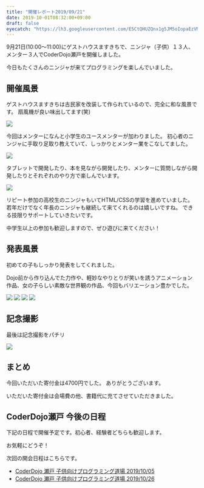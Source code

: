 ```yaml
---
title: "開催レポート2019/09/21"
date: 2019-10-01T08:32:00+09:00
draft: false
eyecatch: "https://lh3.googleusercontent.com/E5CtQHUZQnx1g5JM5oIopaEzVMvuiLv7AwfdoRTsX4TtL87zr50h1IUFiJ3zsSZtBH55YAWCrCt1peHY4IR4JqQhKGRf6i3WdZDfly7heUS16cqQAMxFU4RF5ZkM-Q3GSNhrvU5fLy2ARRVt2RMq4YQrw14qAHL4RPuMpwqtubp6lJkXqAE-0lKPz1r44yJaRALyNU1afLu2w0FjeWtdHTvnrLK34zWdIhnTrvXxDKP6PcD480k2N5g5ltxDQmL2ZK2H90tUWa9qtBUOoSpnUYqDunvRH-HcurReJiLKNxHatam7wcGgPa1pkMvNV4AlDlNuKdRw2B5e8G1_TjXen38FqWxZPqy3hqZbKF630aKtWkKOJeY4fCWDKmS6Xb0ohG5DQaV1IxgglLjesQn28mACVA03Dzn_iHckerVqzCGlxZOmgpdksLMCEtURtgB3yDg1YJ9z2XN5Mki5HFEej-uNdk5vf946zYBTQ-VSDn-cZZTfj8BgmAz0LkkCaYYAZ_ETpx01V7iLsfWZBFwQU_NEChbI7lrxgpwl58nf97RbGQpVakCDwcIDKc0B-kYC2wnd9sZ2xaAcI5tbuwUJGEtgUgA5C4NlilhjBemScnuHYTzSYNqdkAp9RTTYjtLJhId3pXBhcSTDe2GHEVzw2GgX7vbBV3ZjG222ClqZ0ITT2V53jO-NAGEbYKYKAm-dkA-RHfyg6xEvXdne4l21-4vE0d9KXGSJjODlDl9vnCc=s600-no"
---
```


9月21日(10:00〜11:00)にゲストハウスますきちで、ニンジャ（子供）１３人、メンター３人でCoderDojo瀬戸を開催しました。

今日もたくさんのニンジャが来てプログラミングを楽しんでいました。

## 開催風景

ゲストハウスますきちは古民家を改装して作られているので、完全に和な風景です。
扇風機が良い味出してます(笑)

![](https://lh3.googleusercontent.com/CQmlyWHA6NGGyZqt2qDWTtTDTM9Ms42DoVBLIDDMNegsnGZ1di3ZUytW5m63R14od_dZfpHlcCcNOExYbkMsdio16ViUxCjSO3uHYX-Q_9AbbCQzLCx56wiZONmL3JjENlYzGVIG1_u6jzqPvtqk323ZhwH6qZFc0m0caiTAe45IOQRKNhFaXVHu_jYhtGV5CeMZx5kmSxYhplJ0i06j2RJ2gMRWesQqalbiYP5cykCM3vJ7JEIa9MlVbrGWNkId9A3rTX0bpQUz3e2DgafOGWrAA6JpsoAXaOpmcqG71jDd6dd36-W_5qac91AMRp_1kUdQRLB9uJ-BHrtede_rIomKQbIqJM-LKmYska9OvyNsEU7F41FIci7S1HSyFsPu6y6XfMRaKO5U_GFaWSIdbMaGsVCPEusDh9cVGvQ5i5wfZjdPWFIPKG7dNpP8tbfhl6Lbdonm-njGe13vvhu9aptlqnMTjU5oxyGzdbz_vFYbvsyJp6p5lC3sv59AZAEpU6p98dfOatBGHK4xNXc4mdQkEdD0u2he0tNCaqw4doBHGPBq2PoCIxW9lfa1kG5vsu1B1OSthQfWSHDJgZ1Ordtdws5gEiRdnfiH-C6FYK9SbTnfgaEoVsU5JdI0fMzg9xTVbzF4J_7yseC85TnKzcxW62HtG5X_oFm0KvtrkOlLCP33rJUB5_3g7Qq54na3v3RW-UP4ZblrJnNDHPhonR0esEOshGCpCulMPS0PKzg-e21L=s400-no)

今回はメンターになんと小学生のユースメンターが加わりました。
初心者のニンジャに手取り足取り教えていて、しっかりとメンター業をこなしてました。

![](https://lh3.googleusercontent.com/K2TUNvGAkYE_PJXuvt0oaEcYH4edO35EsazTFb_nmDrpngHFvEwXRl4vIV3CaGuU6vGKNIct4my26DBHam5LuX4eGb4uZt37e09kDbTqmqXbLHlKryPNl4Fd_vkoxqWkHG_PfzKVq1fiCOfEyR0hqplGL3N8KAzlJRF24JE4tfpmeF5wT-uc9WmTswx4PPRQrRhNq2EJ6v_N6rERfq-vHvqBxVb9DOCuvFuZTGd6n-QSfkeuyHIoIdvpAjLJTZH1YmmRSfhJ4ZuUoVB0-VBnZ-l1hfiYZu5tSm60gyiizdCWNNwzeK3BzgBAeGBgA0MfDwI02Mi2a98jDFZEzWSLasbrDWEbOPyF67UlBozVpiwHtNB3_K-OM6p9Zp5gREOnyPFuyjzWO1eIzcRynYFmpP7eDHKukf_o28kaVV6p4zTT0XIMU0chYaNJVGIgAgiMx6ek_poEJ7gwx0H3fPNiqVRjxdLT8RzCvZYkoA7jtqbj5XPvVK2sWAfA6ng5ybNwI41doQxLnyG2YHEjRD1qnETIqe8lgAHEiUkMxw9uMpf0y35uM9Ju8GPGv8DChpuA3G-s9Dn5-5kZMBmoKwkxpznzJVF01NYLWMAY2Z7TeB-rrJD431orcRXzHHHGeh3qqXnIPANgHTUptmKvw7O-NY6l4eeJ2jEYWB053J0IO46Y7HW2B4PhNraVKlTpyJ8LDY9nz_BIGa9DfhAVCgNv4kLbiSFC62TdOLP89r7okP8=w600-no)

タブレットで開発したり、本を見ながら開発したり、メンターに質問しながら開発したりとそれぞれのやり方で楽しんでいます。

![](https://lh3.googleusercontent.com/3Oa0__odHJLDY0ttBoCmBGEMhU75vstunH7a-oLYzinDvYfq5tkVZarKw3HmhP0UD6ReRulHCL0jDEu5IvxQCYjyYH5M58MZd0FN4gRfzSqOsgcUoKW2f75N-uA1UYEn6FPJ3Qdmuy6mtRBkAcRHs8gZfZGppnThvV90r09-vxY3ALXp-dYe-_ZfDmvmj9vHEMPHAT21VP6_PVNeiIG2_eEfKdIHA3QGl54BN4hrsBN34_a8DIx8mghTKmDdlt4uzN55RuWuuB51-1UtlAOBP_nZ_t4U7MO7Qpi-flIzo_MFiT6nxgjfaAF7TTHZgAIOnt8qFQ-HraE61IIXtzOdjgEnHZeakHzN3TlX0CbWwAtj7sqttbgxQbXU2tTEhYsfSCgxnBD50A06QHeiWOKCAE09aBqFXFH_897X4H7o5GHi0g-hOcVes17fi55ZCa3KpZRFCfNeSXc9LvNgdBf2O05H77x5bgZi2l7jjYB-KYaNnleWigTW7idr0FZUPq9rHyz8zAiV6NjMWU-4GKZUmo0LtQ87EZPMpHbbSRvGNHdLb0XgODREFuQY_Jw7bPGXErV95SSWmgGQnh_NpwWt9G79D8QFjidRUeHVTrcW0OBLw7b4Kta-cCA8aJ3rLQ_EnZCj0po3hkd1qaaHxTwQPr5R6DaRge8N_oSQxf7kvMddsJKPVEVUwxgv_AjsALbwhIkDqz4nkbvLKnIWPrUakfmU4JRRx2Pua1dkvFECrms=s400-no)

リピート参加の高校生のニンジャもいてHTML/CSSの学習を進めていました。
若年だけでなく年長のニンジャも継続して来てくれるのは嬉しいですね。
できる技限りサポートしていきたいです。

中学生以上の参加も歓迎しますので、ぜひ遊びに来てください！

## 発表風景

初めての子もしっかり発表をしてくれました。

Dojo前から作り込んでた力作や、軽妙なやりとりが笑いを誘うアニメーション作品、女の子らしい素敵な世界観の作品、今回もバリエーション豊かでした。

![](https://lh3.googleusercontent.com/zVH70t0yBNMhEnd5uKPyqvfHubm0AdPygtlY7EOz3YyVbbA5IG4DpURxJZjQqpjxEdS0rZB6B2Ld5DCYgcdS2DMfq9a3Iiti8m34ZOI-ahCQs0PidCGBR1OwItpnFYSMMBNplqzu_Ez2ndlnDT-OrUTID0XjD1GUWKrrLWIOXRo_U9nV4Jpm4Txyi4cEPe1mIQQGWjrgxRpv00AvTHfMODG9XbaMsb8Ob8X7IM2l2tnAibOz8hpeWdk5Modh-CE5lkniUEm_X6U1K5AEY4P9YfA2ihWC9dlJGW8uWMWEoqVWOOaVHiYAaKLReSc8eCEj2ahcrVmXFUKGe6PL9NMJCJq8L-MKFrJjwyAmQIqvydh1RNtAqUQbG8Ip5GvnEuZRg1H4hrSahFoHce_pHTIRCbsFciW3UIMRlnBfHzxQ8OgTRvZuzRKjArqS-m6Xeb4CpXaxMdXlw6ww7Vy9norXE5Q_S6dzPodOCYypDbquq8K6ifMsZUnmMDtcDT_illFYZ7I3dKPFZi7dzDItHGVN5MjjiLI4GOLvuYXFZPki2-bsA-rh2Qrl_3Lg4bEqtd4jpqPe2c79A3_TqqPGae5DL--ZSTME_wOGegstdCIU_2RDZmBMd7DBG5Od3P-IM-AyPF6IGYvcjsZ8Sjw8KE8fhwh0hmqkaO6QwyyE5yLRjrlyWUEVvKzdCzN8KG-3YjhKB2uEx-vFF_LpDcCd5Il9Q1xQUIt_sE6E5dVI5CoRbWc=s400-no)
![](https://lh3.googleusercontent.com/S8-YcL7NRDQiBodx5AO2VIR00ckqG9S8lU3d_JQaF17nT9EhNqQu17t6zIbsl-Q5jYeVshHvDmJYpeHU4HaUlrz5skflMfFR_mJV1aPAfX0g6NpPmM3wj_S8J1sjBYdsO_d0WD4gcouajzoGtzNvbr3yyZg3fAVISarukk-aKMhUt2rpQi5bIeMsvwnkkBXoeduY8ObhpURF2E0cLA_7HYG_h0saEpVxlPeQfu1LRR06dXghHwTMAFQe01b7ruzjnT3-ClaqnGZmQHGKp77AqI7L80oTtukO9fmuU1_aCSDP5RKk6jycQae006qQ_JomQL1rCOw0S-YpVaVa9PoYSeimLeBVOqPx5W0HJNc9UWJa99m9D101aqtGs3_JNd2TPnMVyvrLDYe42gkO6f8GL2FSif1LGsaMynXtdcLUFoVnqFg_CQBAMQrZFWDFmf1LunW_ngVsUp7w0jgXbY6UGMm0nb8QuLMCoYjTRktMH1L7G1CsGcsDXmZEai14c4k0tjQ7Go1SNCfiIeQaXR_UvDEUA8j_CCR-uzrS8He9lYWvlc08k1PqVL4kA2PqAhWe-n1L_1jGMFCFFF-whyOuBx-22YoUm-X1eHIQw7Oe85q-1HnDgZpVrqPae60oTtN60wpI4OerNT78I-bC_nhNTTVfaP1IO4WaEdY2hHWQXKyi15-5CgWVl2CqsdaLZatp3cWQ--y3aoxMiKyYHXJGA3m46NZGhlVkWN-nFF_JlT8=s400-no)
![](https://lh3.googleusercontent.com/dgA1hpAh3n43QYU3cQB4t3UAfj1aITumhCsMa3rS1NeJP7zyty-7QEI2q1tJOHaUvBpFCc2-VhMki3LuXDZCLQ5aB0Co50-51jVuFVYqcoztegeJbqQ11chlopVEKdTNBrWqqrExaqG6a21F9BzOWNl_ikdS456BUOhf4on8GWMOwcuOEFIFmrb9eoUM-WlCNrNVyomk2CCJwY0JQerISBlh6aZI44CBEoxvnZDUW8UhUFmFJ9N1goKDVVZXkqZH4iJ1ASeU7Yaj14vUCm2MFNgzGsn2xDoRCzf0wwmPZiwCOUFegIarXZs7g-ANxMVu5ZHJrw7vrNYLI0HDmfCBG4CyITyvMjoYX5V0WIhCIoZ6h78JM2DLJD0iSsNkjDnQVo14fi5ZGVWWkJNMbs3zwtpvQ3EJaYTkm02clKWLxzhZ2vInJdXjVLhYnczyiYnL3uNiqkQM9poBZpUmU8PWJ4N1xXoRtfvGbP_FdT58Ooe0cJkLSaRuOWQFPyI_9EqtXAHNsXrXTebxv1P866Gn2kE72fZpKwNbrIERCrIZ3i8qtlBS6f1d-VdsfUSX0r5Y10ZgDhEXeHcqSuIVNdEDq6cEvmab2mMysMWHRJyKIfDoJ2wlkMlOtL-fwwTG8Z9p-VA5sn5iKEB07XE1RySpAQbV7mE03_JBE4Uo9vuY53fa0gRP2UnYym9K1F7uwAKfme5-yZW3k9ZSAa7LemR0pGB2JjiS_h0KB2XkmnhD1jM=s400-no)
![](https://lh3.googleusercontent.com/7tuU5DBy_4GUBAQotkq2bYrDP7BmyjnCusnBWULPcJyZYpCqtnwkraSN0xvhIKnD6Wa8FQ4Aec1O7ii04KHzBVu8jugYGawMgVlwKzf3wQN86f2qzI-7-rCJCn7lOOgeL9yNFaAk15o_WMUi_KWuoCQ1ZDrFaoHBXOA3Yc9gxap3wwxJuXmhd5ykinItK7UooW01RQ3yQqP_qnRONizt1ORnT26c4LxqtEeNyEkClLsge0QkmyBw5g9vA0kYpPO1rgKKogR8PnRwUz8MO7PUZjB_03U4eUlQEGSZGj2v8GajVxF-rxB6KBXVP6g7nHVTrPuIhnmMIvbuPYEJJDG1kUP3CndWMyovlnqGfnFXGOwGEFzFogw9hBp78Oim3Qu2x3gNBbLnPgJ-gSbFiPnswMlphqgjIbAd89QK3jfQLf3DgdLiBEUE0vjEYhiUChj8Y7WN20pyRxZ4BeogS-mfAkTxF7pHZph4XAmN_oU0h306E0KnfkNhZr8kTufaAaJ-n5GNxg5OPSIcrt9QkybZCNuN7U-V232EsWXydarTildHg3sV6EkUIb_SwPqGhqJ8N8mHTbJ6IWhShurqexGUZ5ILO9y1fS_R7dEYiYKTdSI3IDnK2j86fMxKWcDVr9bowIo4bMyoV9brw7AJvtNeyd_8d4l-y1He8QbdUrGgezBWf-YEH4pIPfn3mLOGbKGqWL8K5RhebqeVqq5R33O42MUaCWXhn6dfFLFZJJVkiQo=s400-no)

## 記念撮影

最後は記念撮影をパチリ

![](https://lh3.googleusercontent.com/E5CtQHUZQnx1g5JM5oIopaEzVMvuiLv7AwfdoRTsX4TtL87zr50h1IUFiJ3zsSZtBH55YAWCrCt1peHY4IR4JqQhKGRf6i3WdZDfly7heUS16cqQAMxFU4RF5ZkM-Q3GSNhrvU5fLy2ARRVt2RMq4YQrw14qAHL4RPuMpwqtubp6lJkXqAE-0lKPz1r44yJaRALyNU1afLu2w0FjeWtdHTvnrLK34zWdIhnTrvXxDKP6PcD480k2N5g5ltxDQmL2ZK2H90tUWa9qtBUOoSpnUYqDunvRH-HcurReJiLKNxHatam7wcGgPa1pkMvNV4AlDlNuKdRw2B5e8G1_TjXen38FqWxZPqy3hqZbKF630aKtWkKOJeY4fCWDKmS6Xb0ohG5DQaV1IxgglLjesQn28mACVA03Dzn_iHckerVqzCGlxZOmgpdksLMCEtURtgB3yDg1YJ9z2XN5Mki5HFEej-uNdk5vf946zYBTQ-VSDn-cZZTfj8BgmAz0LkkCaYYAZ_ETpx01V7iLsfWZBFwQU_NEChbI7lrxgpwl58nf97RbGQpVakCDwcIDKc0B-kYC2wnd9sZ2xaAcI5tbuwUJGEtgUgA5C4NlilhjBemScnuHYTzSYNqdkAp9RTTYjtLJhId3pXBhcSTDe2GHEVzw2GgX7vbBV3ZjG222ClqZ0ITT2V53jO-NAGEbYKYKAm-dkA-RHfyg6xEvXdne4l21-4vE0d9KXGSJjODlDl9vnCc=s600-no)


## まとめ

今回いただいた寄付金は4700円でした。
ありがとうございます。

いただいた寄付金は会場費の他、書籍代に充てさせていただきました。

## CoderDojo瀬戸 今後の日程

下記の日程で開催予定です。初心者、経験者どちらも歓迎します。

お気軽にどうぞ！

次回の開会日程はこちらです。

- [CoderDojo 瀬戸 子供向けプログラミング道場 2019/10/05](https://coderdojo-seto.connpass.com/event/147676/)
- [CoderDojo 瀬戸 子供向けプログラミング道場 2019/10/26](https://coderdojo-seto.connpass.com/event/147677/)
